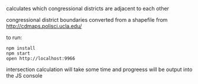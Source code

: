calculates which congressional districts are adjacent to each other

congressional district boundaries converted from a shapefile from http://cdmaps.polisci.ucla.edu/

to run:

```
npm install
npm start
open http://localhost:9966
```

intersection calculation will take some time and progreess will be output into the JS console

